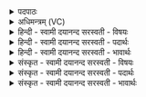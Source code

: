<details><summary>पदपाठः</summary>

वस्वी॑। अ॒सि॒। अदि॑तिः। अ॒सि॒। आ॒दि॒त्या। अ॒सि॒। रु॒द्रा। अ॒सि॒। च॒न्द्रा। अ॒सि॒। बृह॒स्पतिः॑। त्वा॒। सु॒म्ने। र॒म्णा॒तु॒। रु॒द्रः। वसु॑भि॒रिति॒॑ वसु॑ऽभिः। आ। च॒के॒। २१।
</details>

<details><summary>अधिमन्त्रम् (VC)</summary>

- वाग्विद्युतौ देवते
- वत्स ऋषिः
- विराड् आर्षी बृहती
- मध्यमः
</details>

<details><summary>हिन्दी - स्वामी दयानन्द सरस्वती  - विषयः</summary>

फिर वह वाणी वा बिजुली किस प्रकार की है, इस विषय का उपदेश अगले मन्त्र में किया है ॥
</details>

<details><summary>हिन्दी - स्वामी दयानन्द सरस्वती  - पदार्थः</summary>

पदार्थान्वयभाषाः -  हे विद्वन् मनुष्य ! जैसे जो (वस्वी) अग्नि आदि विद्या सम्बन्धी, जिसकी सेवा २४ चौबीस वर्ष पर्यन्त ब्रह्मचर्य करनेवालों ने की हुई (असि) है, जो (अदितिः) प्रकाशकारक (असि) है, जो (रुद्रा) प्राणवायु सम्बन्धवाली और जिसको ४४ चवालीस वर्ष ब्रह्मचर्य करनेहारे प्राप्त हुए हों, वैसी (असि) है, जो (आदित्या) सूर्य्यवत् सब विद्याओं का प्रकाश करनेवाली, जिसका ग्रहण ४८ अड़तालीस वर्ष पर्यन्त ब्रह्मचर्यसेवी मनुष्यों ने किया हो, वैसी (असि) है, जो (चन्द्रा) आह्लाद करनेवाली (असि) है, जिसको (बृहस्पतिः) सर्वोत्तम (रुद्रः) दुष्टों को रुलानेवाला परमेश्वर वा विद्वान् (सुम्ने) सुख में (रम्णातु) रमणयुक्त करता और जिस (वसुभिः) पूर्णविद्यायुक्त मनुष्यों के साथ वर्त्तमान हुई वाणी वा बिजुली की (आचके) निर्माण वा इच्छा करता अथवा जिसकी मैं इच्छा करता हूँ, वैसे तू भी (त्वा) उसको (रम्णातु) रमणयुक्त वा इसको सिद्ध करने की इच्छा कर ॥२१॥
</details>

<details><summary>हिन्दी - स्वामी दयानन्द सरस्वती  - भावार्थः</summary>

भावार्थभाषाः -  इस मन्त्र में श्लेष और वाचकलुप्तोपमालङ्कार हैं। जैसे वाणी, बिजुली और प्राण पृथिवी आदि और विद्वानों के साथ वर्त्तमान हुए अनेक व्यवहार की सिद्धि के हेतु हैं और जिनकी सेवा जितेन्द्रियादि धर्मसेवनपूर्वक होके विद्वानों ने की हो, वैसी वाणी और बिजुली मनुष्यों को विज्ञानपूर्वक क्रियाओं से संप्रयोग की हुई बहुत सुखों के करनेवाली होती है ॥२१॥
</details>

<details><summary>संस्कृत - स्वामी दयानन्द सरस्वती  - विषयः</summary>

पुनस्ते कीदृश्यावित्युपदिश्यते ॥
</details>

<details><summary>संस्कृत - स्वामी दयानन्द सरस्वती  - पदार्थः</summary>

पदार्थान्वयभाषाः -  हे विद्वन् मनुष्य ! यथा या वस्व्यस्त्यदितिर(स्य)स्ति रुद्रास्यस्त्यादित्या(स्य)स्ति चन्द्रा(स्य)स्ति, यां बृहस्पतिः सुम्ने रमयति प्रेरयति यां रुद्रो वसुभिः सह वर्त्तमानामाचके यामहं कामये तथा त्वा तां भवान् रम्णातु रमयतु ॥२१॥
</details>

<details><summary>संस्कृत - स्वामी दयानन्द सरस्वती  - भावार्थः</summary>

भावार्थभाषाः -  अत्र श्लेषवाचकलुप्तोपमालङ्कारौ। यथा ये वाग्विद्युतौ प्राणपृथिव्यादिभिः सह वर्त्तमाने अनेकव्यवहारहेतू स्तो ये जितेन्द्रियादिधर्मपुरस्सरं यथायोग्यं कृतब्रह्मचर्यैर्मनुष्यैर्विज्ञानेन क्रियासु संप्रयोजिते सत्यौ वाग्विद्युतौ बहुसुखकारिके जायेते, एतां त्वमपि नित्यं सेवस्व ॥२१॥
</details>